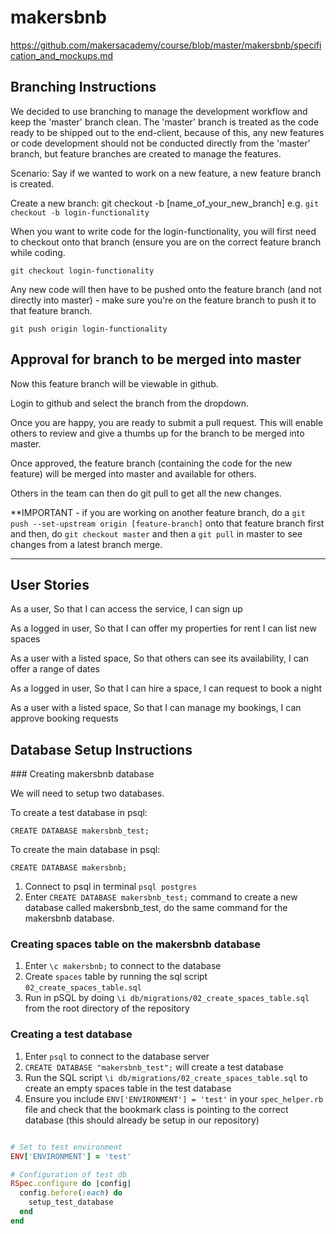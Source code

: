 # makersbnb

https://github.com/makersacademy/course/blob/master/makersbnb/specification_and_mockups.md

## Branching Instructions
We decided to use branching to manage the development workflow and keep the 'master' branch clean. The 'master' branch is treated as the code ready to be shipped out to the end-client, because of this, any new features or code development should not be conducted directly from the 'master' branch, but feature branches are created to manage the features.

Scenario: Say if we wanted to work on a new feature, a new feature branch is created.

Create a new branch: git checkout -b [name_of_your_new_branch]
e.g. `git checkout -b login-functionality`

When you want to write code for the login-functionality, you will first need to checkout onto that branch (ensure you are on the correct feature branch while coding.

`git checkout login-functionality`

Any new code will then have to be pushed onto the feature branch (and not directly into master) - make sure you're on the feature branch to push it to that feature branch.

`git push origin login-functionality`

## Approval for branch to be merged into master

Now this feature branch will be viewable in github.

Login to github and select the branch from the dropdown.

Once you are happy, you are ready to submit a pull request. This will enable others to review and give a thumbs up for the branch to be merged into master.

Once approved, the feature branch (containing the code for the new feature) will be merged into master and available for others.

Others in the team can then do git pull to get all the new changes.

**IMPORTANT - if you are working on another feature branch, do a `git push --set-upstream origin [feature-branch]` onto that feature branch first and then, do `git checkout master` and then a `git pull` in master to see changes from a latest branch merge.

-----

## User Stories

As a user, So that I can access the service, I can sign up

As a logged in user, So that I can offer my properties for rent I can list new spaces

As a user with a listed space, So that others can see its availability, I can offer a range of dates

As a logged in user, So that I can hire a space, I can request to book a night

As a user with a listed space, So that I can manage my bookings, I can approve booking requests

## Database Setup Instructions

### Creating makersbnb database

We will need to setup two databases.

To create a test database in psql:

`CREATE DATABASE makersbnb_test;`

To create the main database in psql:

`CREATE DATABASE makersbnb;`

1. Connect to psql in terminal `psql postgres`
2. Enter `CREATE DATABASE makersbnb_test;` command to create a new database called makersbnb_test, do the same command for the makersbnb database.

### Creating spaces table on the makersbnb database

1. Enter `\c makersbnb;` to connect to the database
2. Create `spaces` table by running the sql script `02_create_spaces_table.sql`
3. Run in pSQL by doing `\i db/migrations/02_create_spaces_table.sql` from the root directory of the repository

### Creating a test database

1. Enter `psql` to connect to the database server
2. `CREATE DATABASE "makersbnb_test";` will create a test database
3. Run the SQL script `\i db/migrations/02_create_spaces_table.sql` to create an empty spaces table in the test database
4. Ensure you include `ENV['ENVIRONMENT'] = 'test'` in your `spec_helper.rb` file and check that the bookmark class is pointing to the correct database (this should already be setup in our repository)

```ruby

# Set to test environment
ENV['ENVIRONMENT'] = 'test'

# Configuration of test db
RSpec.configure do |config|
  config.before(:each) do
    setup_test_database
  end
end


```



